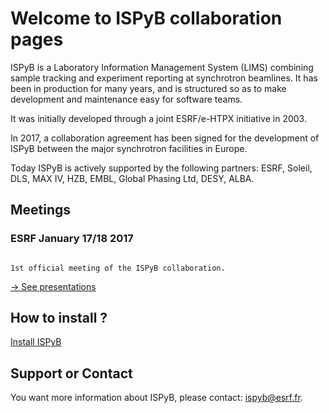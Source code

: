 # Welcome to ISPyB collaboration pages

ISPyB is a Laboratory Information Management System (LIMS) combining sample tracking and experiment reporting at synchrotron beamlines. It has been in production for many years, and is structured so as to make development and maintenance easy for software teams. 

It was initially developed through a joint ESRF/e-HTPX  initiative in 2003.

In 2017, a collaboration agreement has been signed for the development of ISPyB between the major synchrotron facilities in Europe.

Today ISPyB is actively supported by the following partners: ESRF, Soleil, DLS, MAX IV, HZB, EMBL, Global Phasing Ltd, DESY, ALBA.

## Meetings

### ESRF January 17/18 2017


```

1st official meeting of the ISPyB collaboration.

```

[-> See presentations](http://forge.epn-campus.eu/documents/872)


## How to install ?

[Install ISPyB](README.md)

## Support or Contact

You want more information about ISPyB, please contact: <ispyb@esrf.fr>.

